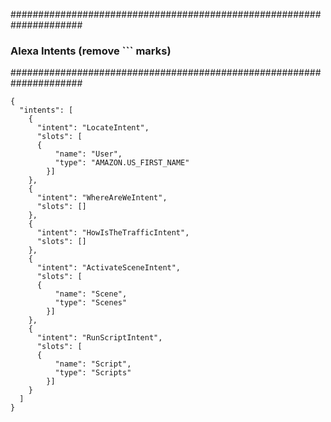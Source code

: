 #####################################################################
### Alexa Intents (remove ``` marks)
#####################################################################
```
{
  "intents": [
    {
      "intent": "LocateIntent",
      "slots": [
      {
          "name": "User",
          "type": "AMAZON.US_FIRST_NAME"
        }]
    },
    {
      "intent": "WhereAreWeIntent",
      "slots": []
    },
    {
      "intent": "HowIsTheTrafficIntent",
      "slots": []
    },
    {
      "intent": "ActivateSceneIntent",
      "slots": [
      {
          "name": "Scene",
          "type": "Scenes"
        }]
    },
    {
      "intent": "RunScriptIntent",
      "slots": [
      {
          "name": "Script",
          "type": "Scripts"
        }]
    }
  ]
}
```

